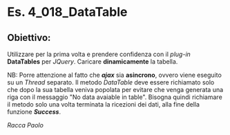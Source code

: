 # Es. 4_018_DataTable
## Obiettivo: 
Utilizzare per la prima volta e prendere confidenza con il *plug-in* **DataTables** per *JQuery*.
Caricare **dinamicamente** la tabella.

NB: Porre attenzione al fatto che ***ajax*** sia **asincrono**, ovvero viene eseguito su un *Thread* separato.
Il metodo *DataTable* deve essere richiamato solo che dopo la sua tabella veniva popolata per evitare che venga generata una riga con il messaggio "No data avaiable in table".
Bisogna quindi richiamare il metodo solo una volta terminata la ricezioni dei dati, alla fine della funzione ***Success***.

*Racca Paolo*